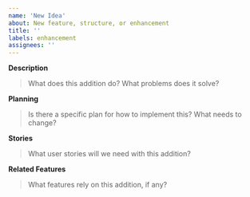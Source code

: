 ```yaml
---
name: 'New Idea'
about: New feature, structure, or enhancement
title: ''
labels: enhancement
assignees: ''
---
```


**Description**
> What does this addition do? What problems does it solve? 


**Planning**
> Is there a specific plan for how to implement this? What needs to change? 


**Stories**
> What user stories will we need with this addition?


**Related Features**
> What features rely on this addition, if any?

